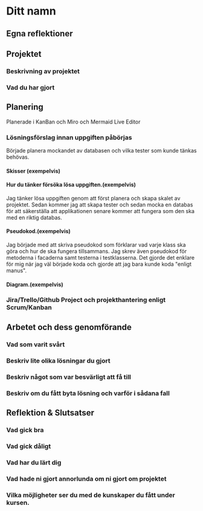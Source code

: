 # Ditt namn

## Egna reflektioner

## Projektet

### Beskrivning av projektet

### Vad du har gjort

## Planering
Planerade i KanBan och Miro och Mermaid Live Editor

### Lösningsförslag innan uppgiften påbörjas
Började planera mockandet av databasen och vilka tester som kunde tänkas behövas.

#### Skisser (exempelvis)

#### Hur du tänker försöka lösa uppgiften.(exempelvis)
Jag tänker lösa uppgiften genom att först planera och skapa skalet av projektet. Sedan kommer jag att skapa tester och sedan mocka en databas för att säkerställa att applikationen senare kommer att fungera som den ska med en riktig databas.

#### Pseudokod.(exempelvis)
Jag började med att skriva pseudokod som förklarar vad varje klass ska göra och hur de ska fungera tillsammans. Jag skrev även pseudokod för metoderna i facaderna samt testerna i testklasserna. Det gjorde det enklare för mig när jag väl började koda och gjorde att jag bara kunde koda "enligt manus".

#### Diagram.(exempelvis)

### Jira/Trello/Github Project och projekthantering enligt Scrum/Kanban

## Arbetet och dess genomförande

### Vad som varit svårt

### Beskriv lite olika lösningar du gjort

### Beskriv något som var besvärligt att få till

### Beskriv om du fått byta lösning och varför i sådana fall

## Reflektion & Slutsatser

### Vad gick bra

### Vad gick dåligt

### Vad har du lärt dig

### Vad hade ni gjort annorlunda om ni gjort om projektet

### Vilka möjligheter ser du med de kunskaper du fått under kursen.
